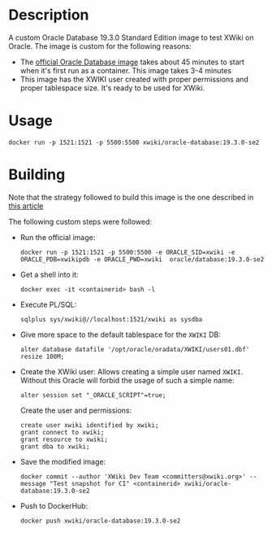 Description
===========

A custom Oracle Database 19.3.0 Standard Edition image to test XWiki on Oracle. The image is custom for the following reasons:
* The [official Oracle Database image](https://github.com/oracle/docker-images/tree/master/OracleDatabase/SingleInstance/dockerfiles/19.3.0) takes about 45 minutes to start when it's first run as a container. This image takes 3-4 minutes 
* This image has the XWIKI user created with proper permissions and proper tablespace size. It's ready to be used for XWiki. 

Usage
=====

```
docker run -p 1521:1521 -p 5500:5500 xwiki/oracle-database:19.3.0-se2
```

Building
========

Note that the strategy followed to build this image is the one described in [this article](https://medium.com/@ggajos/drop-db-startup-time-from-45-to-3-minutes-in-dockerized-oracle-19-3-0-552068593deb)

The following custom steps were followed:
* Run the official image:
  ```
  docker run -p 1521:1521 -p 5500:5500 -e ORACLE_SID=xwiki -e ORACLE_PDB=xwikipdb -e ORACLE_PWD=xwiki  oracle/database:19.3.0-se2
  ```
* Get a shell into it:
  ```
  docker exec -it <containerid> bash -l
  ```  
* Execute PL/SQL:
  ```
  sqlplus sys/xwiki@//localhost:1521/xwiki as sysdba
  ```
* Give more space to the default tablespace for the `XWIKI` DB:
  ```
  alter database datafile '/opt/oracle/oradata/XWIKI/users01.dbf' resize 100M;
  ```
* Create the XWiki user:
  Allows creating a simple user named `XWIKI`. Without this Oracle will forbid the usage of such a simple name:
  ```
  alter session set "_ORACLE_SCRIPT"=true;
  ```
  Create the user and permissions:
  ```
  create user xwiki identified by xwiki;
  grant connect to xwiki;
  grant resource to xwiki;
  grant dba to xwiki;
  ```
* Save the modified image:
  ```
  docker commit --author 'XWiki Dev Team <committers@xwiki.org>' --message "Test snapshot for CI" <containerid> xwiki/oracle-database:19.3.0-se2
  ``` 
* Push to DockerHub:
  ```
  docker push xwiki/oracle-database:19.3.0-se2
  ```
